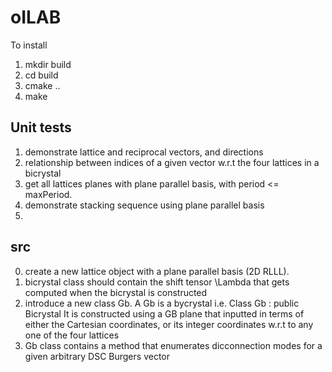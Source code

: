 # oILAB

To install

1) mkdir build
2) cd build
3) cmake ..
4) make


Unit tests
----------

1) demonstrate lattice and reciprocal vectors, and directions
2) relationship between indices of a given vector w.r.t the four lattices in a bicrystal
3) get all lattices planes with plane parallel basis, with period <= maxPeriod. 
4) demonstrate stacking sequence using plane parallel basis
5)


src
----
0) create a new lattice object with a plane parallel basis (2D RLLL). 
1) bicrystal class should contain the shift tensor \Lambda that gets computed when the bicrystal is constructed
2) introduce a new class Gb. A Gb is a bycrystal i.e.
            Class Gb : public Bicrystal
   It is constructed using a GB plane that inputted in terms of either the Cartesian coordinates, or its integer coordinates w.r.t to any one of the four lattices
3) Gb class contains a method that enumerates dicconnection modes for a given arbitrary DSC Burgers vector
